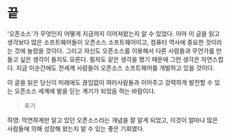 # 끝

'오픈소스'가 무엇인지 어떻게 지금까지 이어져왔는지 알 수 있었다. 아마 이 글을 읽고 생각보다 많은 소프트웨어들이 오픈소스 소프트웨어이고, 컴퓨터 역사에 중요한 것이라는 것에 놀랐을 것이다. 그리고 자신도 오픈소스를 이용해서 다른 사람들과 무언가를 만들고 싶은 생각이 들지도 모른다. 필자도 같은 생각을 했기 때문에 그런 생각은 자연스럽다. 지금 이순간에도 전세계 사람들이 오픈소스 소프트웨어를 개발하고 있을 것이다.

이 글을 읽은 당신이 미래에도 끊임없이 여러사람들과 이어주고 강력하게 발전할 수 있는 오픈소스 세계에 발을 딛는 계기가 되었음 하는 바람이다.



> 후기

하영: 막연하게만 알고 있던 오픈소스라는 개념을 잘 알게 되었고, 이것이 얼마나 많은 사람들에 의해 성장해 왔는지 알 수 있는 좋은 기회였다.

